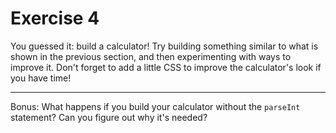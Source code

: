 # Exercise 4

You guessed it: build a calculator! Try building something similar to what is shown in the previous section, and then experimenting with ways to improve it. Don't forget to add a little CSS to improve the calculator's look if you have time!

-------------------

Bonus: What happens if you build your calculator without the `parseInt` statement? Can you figure out why it's needed?